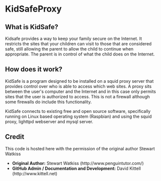 # KidSafeProxy

<h2>What is KidSafe?</h2>
Kidsafe provides a way to keep your family secure on the Internet. It restricts the sites that your children can visit to those that are considered safe, still allowing the parent to allow the child to continue when appropriate. The parent is in control of what the child does on the Internet.

<h2>How does it work?</h2>

KidSafe is a program designed to be installed on a squid proxy server that provides control over who is able to access which web sites. A proxy sits between the user's computer and the Internet and in this case only permits sites that the user is authorized to access. This is not a firewall although some firewalls do include this functionality.

KidSafe connects to existing free and open source software, specifically running on Linux based operating system (Raspbian) and using the squid proxy, lighttpd webserver and mysql server.

<h2>Credit</h2>
This code is hosted here with the permission of the original author Stewart Watkiss

<ul>
<li><strong>Original Author:</strong> Stewart Watkiss (http://www.penguintutor.com/)</li>
<li><strong>GitHub Admin / Documentation and Development:</strong> David Kittell (http://www.kittell.net)</li>
</ul>

